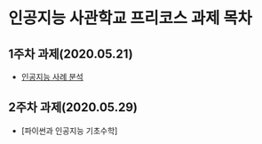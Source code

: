 # 인공지능 사관학교 프리코스 과제 목차

## 1주차 과제(2020.05.21)

- [인공지능 사례 분석](https://github.com/Kim-hee-ah/report/blob/master/1%EC%A3%BC%EC%B0%A8_%EA%B3%BC%EC%A0%9C(2020_05_21).ipynb)

## 2주차 과제(2020.05.29)

- [파이썬과 인공지능 기초수학]
